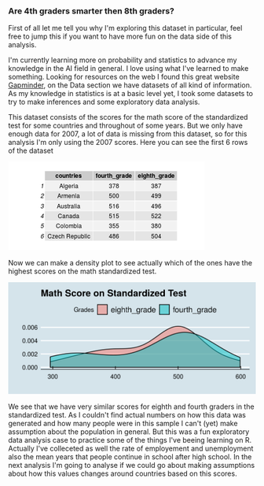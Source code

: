 ### Are 4th graders smarter then 8th graders?  

First of all let me tell you why I'm exploring this dataset in particular, feel free to jump this if you want to have more fun on the data side of this analysis.  
 
I'm currently learning more on probability and statistics to advance my knowledge in the AI field in general. I love using what I've learned to make something. Looking for resources on the web I found this great website [Gapminder](https://www.gapminder.org), on the Data section we have datasets of all kind of information. As my knowledge in statistics is at a basic level yet, I took some datasets to try to make inferences and some exploratory data analysis.

This dataset consists of the scores for the math score of the standardized test for some countries and throughout of some years. But we only have enough data for 2007, a lot of data is missing from this dataset, so for this analysis I'm only using the 2007 scores. Here you can see the first 6 rows of the dataset

![](outputs/mathScores_head.png)

Now we can make a density plot to see actually which of the ones have the highest scores on the math standardized test.

![](figs/final_result.png)

We see that we have very similar scores for eighth and fourth graders in the standardized test. As I couldn't find actual numbers on how this data was generated and how many people were in this sample I can't (yet) make assumption about the population in general. But this was a fun exploratory data analysis case to practice some of the things I've beeing learning on R. Actually I've colleceted as well the rate of employement and unemployment also the mean years that people continue in school after high school. In the next analysis I'm going to analyse if we could go about making assumptions about how this values changes around countries based on this scores.
